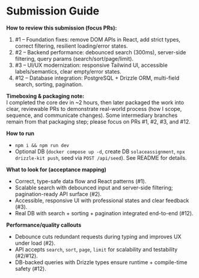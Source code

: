 # Submission Guide

**How to review this submission (focus PRs):**
1) #1 – Foundation fixes: remove DOM APIs in React, add strict types, correct filtering, resilient loading/error states.
2) #2 – Backend performance: debounced search (300ms), server-side filtering, query params (search/sort/page/limit).
3) #3 – UI/UX modernization: responsive Tailwind UI, accessible labels/semantics, clear empty/error states.
4) #12 – Database integration: PostgreSQL + Drizzle ORM, multi-field search, sorting, pagination.

**Timeboxing & packaging note:**  
I completed the core dev in ~2 hours, then later packaged the work into clear, reviewable PRs to demonstrate real-world process (how I scope, sequence, and communicate changes). Some intermediary branches remain from that packaging step; please focus on PRs #1, #2, #3, and #12.

**How to run**
- `npm i && npm run dev`
- Optional DB (`docker compose up -d`, create DB `solaceassignment`, `npx drizzle-kit push`, seed via `POST /api/seed`). See README for details.

**What to look for (acceptance mapping)**
- Correct, type-safe data flow and React patterns (#1).
- Scalable search with debounced input and server-side filtering; pagination-ready API surface (#2).
- Accessible, responsive UI with professional states and clear feedback (#3).
- Real DB with search + sorting + pagination integrated end-to-end (#12).

**Performance/quality callouts**
- Debounce cuts redundant requests during typing and improves UX under load (#2).
- API accepts `search`, `sort`, `page`, `limit` for scalability and testability (#2/#12).
- DB-backed queries with Drizzle types ensure runtime + compile-time safety (#12).
